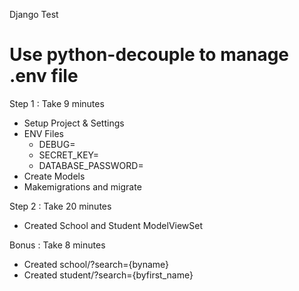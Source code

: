Django Test
# Use python-decouple to manage .env file
Step 1 : Take 9 minutes
 - Setup Project & Settings
 - ENV Files 
    - DEBUG=
    - SECRET_KEY=
    - DATABASE_PASSWORD=
 - Create Models
 - Makemigrations and migrate 

Step 2 : Take 20 minutes
 - Created School and Student ModelViewSet

Bonus : Take 8 minutes
 - Created school/?search={byname}
 - Created student/?search={byfirst_name}